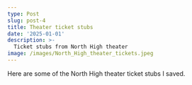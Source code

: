 ```yaml
---
type: Post
slug: post-4
title: Theater ticket stubs
date: '2025-01-01'
description: >-
  Ticket stubs from North High theater
image: /images/North_High_theater_tickets.jpeg
---
```


Here are some of the North High theater ticket stubs I saved.
